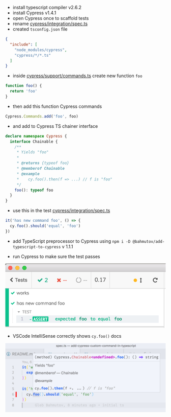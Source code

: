 * install typescript compiler v2.6.2
* install Cypress v1.4.1
* open Cypress once to scaffold tests
* rename [cypress/integration/spec.ts](cypress/integration/spec.ts)
* created `tsconfig.json` file

```json
{
  "include": [
    "node_modules/cypress",
    "cypress/*/*.ts"
  ]
}
```

* inside [cypress/support/commands.ts](cypress/support/commands.ts) create new function `foo`

```ts
function foo() {
  return 'foo'
}
```

* then add this function Cypress commands

```ts
Cypress.Commands.add('foo', foo)
```

* and add to Cypress TS chainer interface

```ts
declare namespace Cypress {
  interface Chainable {
    /**
     * Yields "foo"
     *
     * @returns {typeof foo}
     * @memberof Chainable
     * @example
     *    cy.foo().then(f => ...) // f is "foo"
     */
    foo(): typeof foo
  }
}
```

* use this in the test [cypress/integration/spec.ts](cypress/integration/spec.ts)

```ts
it('has new command foo', () => {
  cy.foo().should('equal', 'foo')
})
```

* add TypeScript preprocessor to Cypress using `npm i -D @bahmutov/add-typescript-to-cypress` v 1.1.1

* run Cypress to make sure the test passes

![test](images/cy-foo-works.png)

* VSCode IntelliSense correctly shows `cy.foo()` docs

![IntelliSense](images/cy-foo-intellisense.png)


